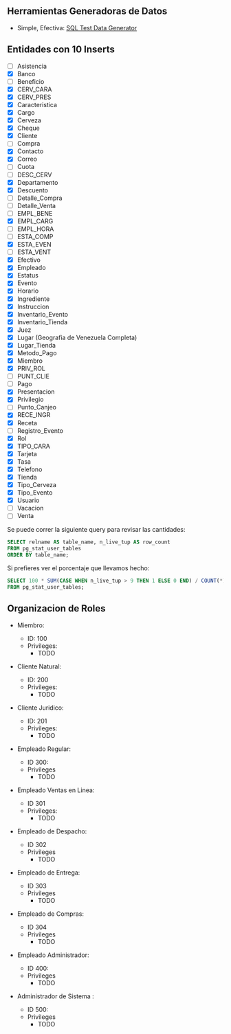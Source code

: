 ## Herramientas Generadoras de Datos

- Simple, Efectiva: [SQL Test Data Generator](https://www.coderstool.com/sql-test-data-generator)

## Entidades con 10 Inserts

- [ ] Asistencia
- [x] Banco
- [ ] Beneficio
- [x] CERV_CARA
- [x] CERV_PRES
- [x] Caracteristica
- [x] Cargo
- [x] Cerveza
- [x] Cheque
- [x] Cliente
- [ ] Compra
- [x] Contacto
- [x] Correo
- [ ] Cuota
- [ ] DESC_CERV
- [x] Departamento
- [x] Descuento
- [ ] Detalle_Compra
- [ ] Detalle_Venta
- [ ] EMPL_BENE
- [x] EMPL_CARG
- [ ] EMPL_HORA
- [ ] ESTA_COMP
- [x] ESTA_EVEN
- [ ] ESTA_VENT
- [x] Efectivo
- [x] Empleado
- [x] Estatus
- [x] Evento
- [x] Horario
- [x] Ingrediente
- [x] Instruccion
- [x] Inventario_Evento
- [x] Inventario_Tienda
- [x] Juez
- [x] Lugar (Geografia de Venezuela Completa)
- [x] Lugar_Tienda
- [x] Metodo_Pago
- [x] Miembro
- [x] PRIV_ROL
- [ ] PUNT_CLIE
- [ ] Pago
- [x] Presentacion
- [x] Privilegio
- [ ] Punto_Canjeo
- [x] RECE_INGR
- [x] Receta
- [ ] Registro_Evento
- [x] Rol
- [x] TIPO_CARA
- [x] Tarjeta
- [x] Tasa
- [x] Telefono
- [x] Tienda
- [x] Tipo_Cerveza
- [x] Tipo_Evento
- [x] Usuario
- [ ] Vacacion
- [ ] Venta

Se puede correr la siguiente query para revisar las cantidades:

```sql
SELECT relname AS table_name, n_live_tup AS row_count
FROM pg_stat_user_tables
ORDER BY table_name;
```

Si prefieres ver el porcentaje que llevamos hecho:

```sql
SELECT 100 * SUM(CASE WHEN n_live_tup > 9 THEN 1 ELSE 0 END) / COUNT(*) AS "Porcentaje %"
FROM pg_stat_user_tables;
```

## Organizacion de Roles

- Miembro:
    - ID: 100
    - Privileges:
        - TODO

- Cliente Natural:
    - ID: 200
    - Privileges:
        - TODO

- Cliente Juridico:
    - ID: 201
    - Privileges:
        - TODO

- Empleado Regular:
    - ID 300:
    - Privileges
        - TODO

- Empleado Ventas en Linea:
    - ID 301
    - Privileges:
        - TODO

- Empleado de Despacho:
    - ID 302
    - Privileges
        - TODO

- Empleado de Entrega:
    - ID 303
    - Privileges
        - TODO

- Empleado de Compras:
    - ID 304
    - Privileges
        - TODO

- Empleado Administrador:
    - ID 400:
    - Privileges
        - TODO

- Administrador de Sistema :
    - ID 500:
    - Privileges
        - TODO
